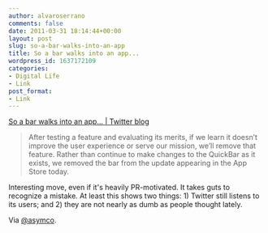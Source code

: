 ```yaml
---
author: alvaroserrano
comments: false
date: 2011-03-31 18:14:44+00:00
layout: post
slug: so-a-bar-walks-into-an-app
title: So a bar walks into an app...
wordpress_id: 1637172109
categories:
- Digital Life
- Link
post_format:
- Link
---
```


[So a bar walks into an app... | Twitter blog](http://blog.twitter.com/2011/03/so-bar-walks-into-app.html)


<blockquote>After testing a feature and evaluating its merits, if we learn it doesn’t improve the user experience or serve our mission, we’ll remove that feature. Rather than continue to make changes to the QuickBar as it exists, we removed the bar from the update appearing in the App Store today.</blockquote>


Interesting move, even if it's heavily PR-motivated. It takes guts to recognize a mistake. At least this shows two things: 1) Twitter still listens to its users; and 2) they are not nearly as dumb as people thought lately.

Via [@asymco](https://twitter.com/asymco/status/53501487652933632).
